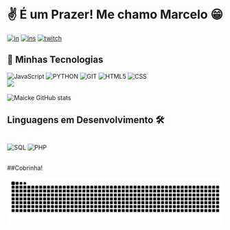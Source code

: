 # ✌ É um Prazer! Me chamo Marcelo 😁

[![in](https://img.shields.io/badge/LinkedIn-0077B5?style=for-the-badge&logo=linkedin&logoColor=white)](https://www.linkedin.com/in/marcelo-santiago-in/)
[![ins](https://img.shields.io/badge/Instagram-E4405F?style=for-the-badge&logo=instagram&logoColor=white)](https://www.instagram.com/mrmaicke/)
[![twitch](https://img.shields.io/badge/Twitch-9146FF?style=for-the-badge&logo=twitch&logoColor=white)](https://www.twitch.tv/mrmaicke_)

## 🔧 Minhas Tecnologias

<div style="display: inline_block">
    <img alt=JavaScript src="https://img.shields.io/badge/JavaScript-323330?style=for-the-badge&logo=javascript&logoColor=F7DF1E">
    <img alt=PYTHON src="https://img.shields.io/badge/Python-14354C?style=for-the-badge&logo=python&logoColor=white">
    <img alt=GIT src="https://img.shields.io/badge/GIT-E44C30?style=for-the-badge&logo=git&logoColor=white">
    <img alt=HTML5 src="https://img.shields.io/badge/HTML5-E34F26?style=for-the-badge&logo=html5&logoColor=white">
    <img alt=CSS src="https://img.shields.io/badge/CSS-239120?&style=for-the-badge&logo=css3&logoColor=white">
</div>
    
<img src="https://github-readme-stats.vercel.app/api/top-langs/?username=mrmaicke&layout=compact&langs_count=7&theme=radical">

![Maicke GitHub stats](https://github-readme-stats.vercel.app/api?username=mrmaicke&show_icons=true&theme=radical) 

## Linguagens em Desenvolvimento 🛠️

<br>
    <div style="display: inline_block">
        <img alt=SQL src="https://img.shields.io/badge/MySQL-00000F?style=for-the-badge&logo=mysql&logoColor=white">
        <img alt=PHP src="https://img.shields.io/badge/PHP-777BB4?style=for-the-badge&logo=php&logoColor=white">
    </div>
<br/>

##Cobrinha!

<picture align="center">
  <source media="(prefers-color-scheme: dark)" srcset="https://raw.githubusercontent.com/mrmaicke/mrmaicke/output/github-contribution-grid-snake-dark.svg">
  <source media="(prefers-color-scheme: light)" srcset="https://raw.githubusercontent.com/mrmaicke/mrmaicke/output/github-contribution-grid-snake-dark.svg">
  <img align="center" alt="github contribution grid snake animation" src="https://raw.githubusercontent.com/mrmaicke/mrmaicke/output/github-contribution-grid-snake.svg">
</picture>
